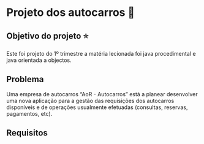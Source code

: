 # Projeto dos autocarros 🚌

## Objetivo do projeto ⭐
Este foi projeto do 1º trimestre a matéria lecionada foi java procedimental e java orientada a objectos.

## Problema

Uma empresa de autocarros “AoR - Autocarros” está a planear desenvolver uma nova aplicação para a gestão das requisições dos autocarros disponíveis e de operações usualmente efetuadas (consultas, reservas, pagamentos, etc).

## Requisitos 








